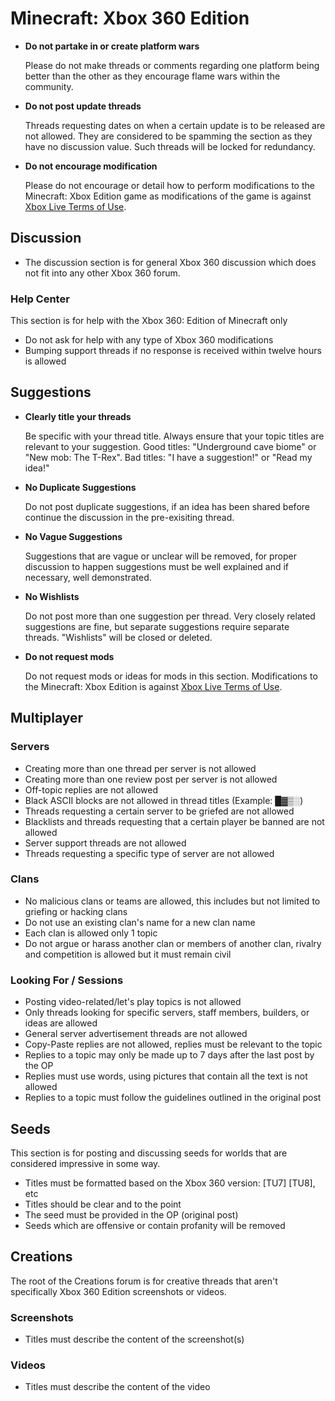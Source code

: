 # Minecraft: Xbox 360 Edition

* __Do not partake in or create platform wars__

  Please do not make threads or comments regarding one platform being better than the other as they encourage flame wars within the community.

* __Do not post update threads__

  Threads requesting dates on when a certain update is to be released are not allowed. They are considered to be spamming the section as they have no discussion value. Such threads will be locked for redundancy.

* __Do not encourage modification__

  Please do not encourage or detail how to perform modifications to the Minecraft: Xbox Edition game as modifications of the game is against [Xbox Live Terms of Use](http://www.xbox.com/en-US/legal/livetou).
  
## Discussion

* The discussion section is for general Xbox 360 discussion which does not fit into any other Xbox 360 forum.

### Help Center

This section is for help with the Xbox 360: Edition of Minecraft only

* Do not ask for help with any type of Xbox 360 modifications
* Bumping support threads if no response is received within twelve hours is allowed

## Suggestions

* __Clearly title your threads__

  Be specific with your thread title. Always ensure that your topic titles are relevant to your suggestion. Good titles: "Underground cave biome" or "New mob: The T-Rex". Bad titles: "I have a suggestion!" or "Read my idea!"

* __No Duplicate Suggestions__

  Do not post duplicate suggestions, if an idea has been shared before continue the discussion in the pre-exisiting thread.

* __No Vague Suggestions__

  Suggestions that are vague or unclear will be removed, for proper discussion to happen suggestions must be well explained and if necessary, well demonstrated.

* __No Wishlists__

  Do not post more than one suggestion per thread. Very closely related suggestions are fine, but separate suggestions require separate threads. "Wishlists" will be closed or deleted.

* __Do not request mods__

  Do not request mods or ideas for mods in this section. Modifications to the Minecraft: Xbox Edition is against [Xbox Live Terms of Use](http://www.xbox.com/en-US/legal/livetou).

## Multiplayer

### Servers

* Creating more than one thread per server is not allowed
* Creating more than one review post per server is not allowed
* Off-topic replies are not allowed
* Black ASCII blocks are not allowed in thread titles (Example: █▓▒░)
* Threads requesting a certain server to be griefed are not allowed
* Blacklists and threads requesting that a certain player be banned are not allowed
* Server support threads are not allowed
* Threads requesting a specific type of server are not allowed

### Clans

* No malicious clans or teams are allowed, this includes but not limited to griefing or hacking clans
* Do not use an existing clan's name for a new clan name
* Each clan is allowed only 1 topic
* Do not argue or harass another clan or members of another clan, rivalry and competition is allowed but it must remain civil

### Looking For / Sessions

* Posting video-related/let's play topics is not allowed
* Only threads looking for specific servers, staff members, builders, or ideas are allowed
* General server advertisement threads are not allowed
* Copy-Paste replies are not allowed, replies must be relevant to the topic
* Replies to a topic may only be made up to 7 days after the last post by the OP
* Replies must use words, using pictures that contain all the text is not allowed
* Replies to a topic must follow the guidelines outlined in the original post

## Seeds

This section is for posting and discussing seeds for worlds that are considered impressive in some way.

* Titles must be formatted based on the Xbox 360 version: [TU7] [TU8], etc
* Titles should be clear and to the point
* The seed must be provided in the OP (original post)
* Seeds which are offensive or contain profanity will be removed

## Creations

The root of the Creations forum is for creative threads that aren't specifically Xbox 360 Edition screenshots or videos.

### Screenshots

* Titles must describe the content of the screenshot(s)

### Videos

* Titles must describe the content of the video
